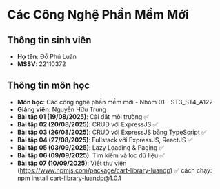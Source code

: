 # Các Công Nghệ Phần Mềm Mới

## Thông tin sinh viên

- **Họ tên**: Đỗ Phú Luân
- **MSSV**: 22110372

## Thông tin môn học

- **Môn học**: Các công nghệ phần mềm mới - Nhóm 01 - ST3_ST4_A122
- **Giảng viên**: Nguyễn Hữu Trung
- **Bài tập 01 (19/08/2025)**: Cài đặt môi trường ✅
- **Bài tập 02 (20/08/2025)**: CRUD với ExpressJS ✅
- **Bài tập 03 (26/08/2025)**: CRUD với ExpressJS bằng TypeScript ✅
- **Bài tập 04 (27/08/2025)**: Fullstack với ExpressJS, ReactJS ✅
- **Bài tập 05 (03/09/2025)**: Lazy Loading & Paging ✅
- **Bài tập 06 (09/09/2025)**: Tìm kiếm và lọc dữ liệu ✅
- **Bài tập 07 (10/09/2025)**: Viết thư viện (https://www.npmjs.com/package/cart-library-luandp) ✅
  cách chạy: npm install cart-library-luandp@1.0.1
